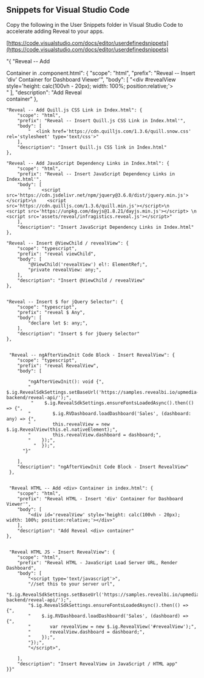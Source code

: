 ## Snippets for Visual Studio Code

Copy the following in the User Snippets folder in Visual Studio Code to accelerate adding Reveal to your apps.

[https://code.visualstudio.com/docs/editor/userdefinedsnippets](https://code.visualstudio.com/docs/editor/userdefinedsnippets)


"{
	"Reveal -- Add <div> Container in <name>.component.html": {
		"scope": "html",
		"prefix": "Reveal -- Insert 'div' Container for Dashboard Viewer'",
		"body": [
			"<div #revealView style='height: calc(100vh - 20px); width: 100%; position:relative;'></div>"
		],
		"description": "Add Reveal <div> container"
	},

	"Reveal -- Add Quill.js CSS Link in Index.html": {
		"scope": "html",
		"prefix": "Reveal -- Insert Quill.js CSS Link in Index.html'",
		"body": [
			"  <link href='https://cdn.quilljs.com/1.3.6/quill.snow.css' rel='stylesheet' type='text/css'>"
		],
		"description": "Insert Quill.js CSS link in Index.html"
	},

	"Reveal -- Add JavaScript Dependency Links in Index.html": {
		"scope": "html",
		"prefix": "Reveal -- Insert JavaScript Dependency Links in Index.html'",
		"body": [
			"    <script src='https://cdn.jsdelivr.net/npm/jquery@3.6.0/dist/jquery.min.js'></script>\n    <script src='https://cdn.quilljs.com/1.3.6/quill.min.js'></script>\n    <script src='https://unpkg.com/dayjs@1.8.21/dayjs.min.js'></script> \n    <script src='assets/reveal/infragistics.reveal.js'></script>"
		],
		"description": "Insert JavaScript Dependency Links in Index.html"
	},

	"Reveal -- Insert @ViewChild / revealView": {
		"scope": "typescript",
		"prefix": "reveal viewChild",
		"body": [
			"@ViewChild('revealView') el!: ElementRef;",
			"private revealView: any;",
		],
		"description": "Insert @ViewChild / revealView"
	},


	"Reveal -- Insert $ for jQuery Selector": {
		"scope": "typescript",
		"prefix": "reveal $ Any",
		"body": [
			"declare let $: any;",
		],
		"description": "Insert $ for jQuery Selector"
	},


	 "Reveal -- ngAfterViewInit Code Block - Insert RevealView": {
	 	"scope": "typescript",
	 	"prefix": "reveal RevealView",
	 	"body": [

			"ngAfterViewInit(): void {",
			"    $.ig.RevealSdkSettings.setBaseUrl('https://samples.revealbi.io/upmedia-backend/reveal-api/');",
			 "    $.ig.RevealSdkSettings.ensureFontsLoadedAsync().then(() => {",
			"        $.ig.RVDashboard.loadDashboard('Sales', (dashboard: any) => {",
			"        this.revealView = new $.ig.RevealView(this.el.nativeElement);",
			"        this.revealView.dashboard = dashboard;",
			"    });",		
			  "  });",			
		  "}"

	 	],
	 	"description": "ngAfterViewInit Code Block - Insert RevealView"
	 },


	 "Reveal HTML -- Add <div> Container in index.html": {
		"scope": "html",
		"prefix": "Reveal HTML - Insert 'div' Container for Dashboard Viewer'",
		"body": [
			"<div id='revealView' style='height: calc(100vh - 20px); width: 100%; position:relative;'></div>"
		],
		"description": "Add Reveal <div> container"
	},


	 "Reveal HTML JS - Insert RevealView": {
		"scope": "html",
		"prefix": "Reveal HTML - JavaScript Load Server URL, Render Dashboard",
		"body": [
			"<script type='text/javascript'>",
			"//set this to your server url",
			"$.ig.RevealSdkSettings.setBaseUrl('https://samples.revealbi.io/upmedia-backend/reveal-api/');",
			"$.ig.RevealSdkSettings.ensureFontsLoadedAsync().then(() => {",
			"    $.ig.RVDashboard.loadDashboard('Sales', (dashboard) => {",
			"       var revealView = new $.ig.RevealView('#revealView');",
			"       revealView.dashboard = dashboard;",
			"    });",
			"});",
			"</script>",

		],
		"description": "Insert RevealView in JavaScript / HTML app"
	}}"
